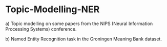 # Topic-Modelling-NER

a) Topic modelling on some papers from the NIPS (Neural Information Processing Systems) conference.

b) Named Entity Recognition task in the Groningen Meaning Bank dataset.
